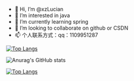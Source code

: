 - 👋 Hi, I’m @xzLucian
- 👀 I’m interested in java
- 🌱 I’m currently learning spring
- 💞️ I’m looking to collaborate on github or CSDN
- 📫 个人联系方式：qq：1109951287



[![Top Langs](https://github-readme-stats.vercel.app/api/top-langs/?username=xzLucian&layout=compact)](https://github.com/anuraghazra/github-readme-stats)

![Anurag's GitHub stats](https://github-readme-stats.vercel.app/api?username=xzLucian&show_icons=true&theme=radical)

[![Top Langs](https://github-readme-stats.vercel.app/api/top-langs/?username=xzLucian&layout=compact)](https://github.com/anuraghazra/github-readme-stats)



